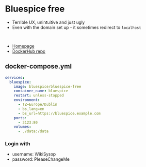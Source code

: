 # Bluespice free

- Terrible UX, unintuitive and just ugly
- Even with the domain set up - it sometimes redirect to `localhost`

<br>

- [Homepage](https://bluespice.com/products/bluespice-free/)
- [DockerHub repo](https://hub.docker.com/r/bluespice/bluespice-free)


## docker-compose.yml
```yml
services:
  bluespice:
    image: bluespice/bluespice-free
    container_name: bluespice
    restart: unless-stopped
    environment:
      - TZ=Europe/Dublin
      - bs_lang=en
      - bs_url=https://bluespice.example.com
    ports:
      - 3123:80
    volumes:
      - ./data:/data
```

### Login with
- username: WikiSysop
- password: PleaseChangeMe
